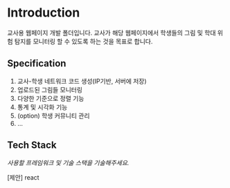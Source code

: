 # Introduction
교사용 웹페이지 개발 폴더입니다. 교사가 해당 웹페이지에서 학생들의 그림 및 학대 위험 탐지를 모니터링 할 수 있도록 하는 것을 목표로 합니다.

## Specification
1. 교사-학생 네트워크 코드 생성(IP기반, 서버에 저장)
2. 업로드된 그림들 모니터링
3. 다양한 기준으로 정렬 기능
4. 통계 및 시각화 기능
5. (option) 학생 커뮤니티 관리
6. ...
## Tech Stack
*사용할 프레임워크 및 기술 스택을 기술해주세요.*

[제안] react 